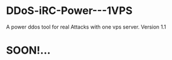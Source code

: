 # DDoS-iRC-Power---1VPS
A power ddos tool for real Attacks with one vps server. Version 1.1

# SOON!...
